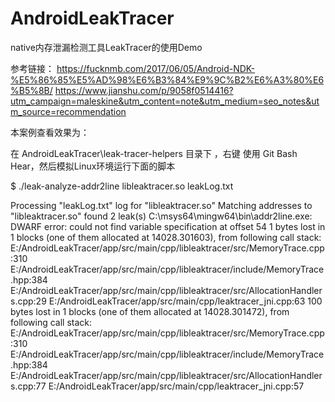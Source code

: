 # AndroidLeakTracer

native内存泄漏检测工具LeakTracer的使用Demo


参考链接：
https://fucknmb.com/2017/06/05/Android-NDK-%E5%86%85%E5%AD%98%E6%B3%84%E9%9C%B2%E6%A3%80%E6%B5%8B/
https://www.jianshu.com/p/9058f0514416?utm_campaign=maleskine&utm_content=note&utm_medium=seo_notes&utm_source=recommendation


本案例查看效果为：

在 AndroidLeakTracer\leak-tracer-helpers 目录下 ，右键 使用 Git Bash Hear，然后模拟Linux环境运行下面的脚本

$ ./leak-analyze-addr2line libleaktracer.so leakLog.txt

Processing "leakLog.txt" log for "libleaktracer.so"
Matching addresses to "libleaktracer.so"
found 2 leak(s)
C:\msys64\mingw64\bin\addr2line.exe: DWARF error: could not find variable specification at offset 54
1 bytes lost in 1 blocks (one of them allocated at 14028.301603), from following call stack:
        E:/AndroidLeakTracer/app/src/main/cpp/libleaktracer/src/MemoryTrace.cpp:310
        E:/AndroidLeakTracer/app/src/main/cpp/libleaktracer/include/MemoryTrace.hpp:384
        E:/AndroidLeakTracer/app/src/main/cpp/libleaktracer/src/AllocationHandlers.cpp:29
        E:/AndroidLeakTracer/app/src/main/cpp/leaktracer_jni.cpp:63
100 bytes lost in 1 blocks (one of them allocated at 14028.301472), from following call stack:
        E:/AndroidLeakTracer/app/src/main/cpp/libleaktracer/src/MemoryTrace.cpp:310
        E:/AndroidLeakTracer/app/src/main/cpp/libleaktracer/include/MemoryTrace.hpp:384
        E:/AndroidLeakTracer/app/src/main/cpp/libleaktracer/src/AllocationHandlers.cpp:77
        E:/AndroidLeakTracer/app/src/main/cpp/leaktracer_jni.cpp:57
